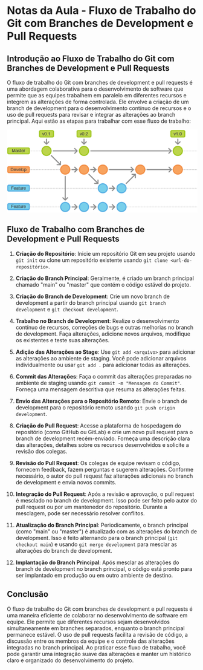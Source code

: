 # Notas da Aula - Fluxo de Trabalho do Git com Branches de Development e Pull Requests

## Introdução ao Fluxo de Trabalho do Git com Branches de Development e Pull Requests

O fluxo de trabalho do Git com branches de development e pull requests é uma abordagem colaborativa para o desenvolvimento de software que permite que as equipes trabalhem em paralelo em diferentes recursos e integrem as alterações de forma controlada. Ele envolve a criação de um branch de development para o desenvolvimento contínuo de recursos e o uso de pull requests para revisar e integrar as alterações ao branch principal. Aqui estão as etapas para trabalhar com esse fluxo de trabalho:

![alt](images/git-workflow-release-cycle-2feature.png)

## Fluxo de Trabalho com Branches de Development e Pull Requests

1. **Criação do Repositório**: Inicie um repositório Git em seu projeto usando `git init` ou clone um repositório existente usando `git clone <url-do-repositório>`.

2. **Criação do Branch Principal**: Geralmente, é criado um branch principal chamado "main" ou "master" que contém o código estável do projeto.

3. **Criação do Branch de Development**: Crie um novo branch de development a partir do branch principal usando `git branch development` e `git checkout development`.

4. **Trabalho no Branch de Development**: Realize o desenvolvimento contínuo de recursos, correções de bugs e outras melhorias no branch de development. Faça alterações, adicione novos arquivos, modifique os existentes e teste suas alterações.

5. **Adição das Alterações ao Stage**: Use `git add <arquivo>` para adicionar as alterações ao ambiente de staging. Você pode adicionar arquivos individualmente ou usar `git add .` para adicionar todas as alterações.

6. **Commit das Alterações**: Faça o commit das alterações preparadas no ambiente de staging usando `git commit -m "Mensagem do Commit"`. Forneça uma mensagem descritiva que resuma as alterações feitas.

7. **Envio das Alterações para o Repositório Remoto**: Envie o branch de development para o repositório remoto usando `git push origin development`.

8. **Criação do Pull Request**: Acesse a plataforma de hospedagem do repositório (como GitHub ou GitLab) e crie um novo pull request para o branch de development recém-enviado. Forneça uma descrição clara das alterações, detalhes sobre os recursos desenvolvidos e solicite a revisão dos colegas.

9. **Revisão do Pull Request**: Os colegas de equipe revisam o código, fornecem feedback, fazem perguntas e sugerem alterações. Conforme necessário, o autor do pull request faz alterações adicionais no branch de development e envia novos commits.

10. **Integração do Pull Request**: Após a revisão e aprovação, o pull request é mesclado no branch de development. Isso pode ser feito pelo autor do pull request ou por um mantenedor do repositório. Durante a mesclagem, pode ser necessário resolver conflitos.

11. **Atualização do Branch Principal**: Periodicamente, o branch principal (como "main" ou "master") é atualizado com as alterações do branch de development. Isso é feito alternando para o branch principal (`git checkout main`) e usando `git merge development` para mesclar as alterações do branch de development.

12. **Implantação do Branch Principal**: Após mesclar as alterações do branch de development no branch principal, o código está pronto para ser implantado em produção ou em outro ambiente de destino.


## Conclusão

O fluxo de trabalho do Git com branches de development e pull requests é uma maneira eficiente de colaborar no desenvolvimento de software em equipe. Ele permite que diferentes recursos sejam desenvolvidos simultaneamente em branches separados, enquanto o branch principal permanece estável. O uso de pull requests facilita a revisão de código, a discussão entre os membros da equipe e o controle das alterações integradas no branch principal. Ao praticar esse fluxo de trabalho, você pode garantir uma integração suave das alterações e manter um histórico claro e organizado do desenvolvimento do projeto.